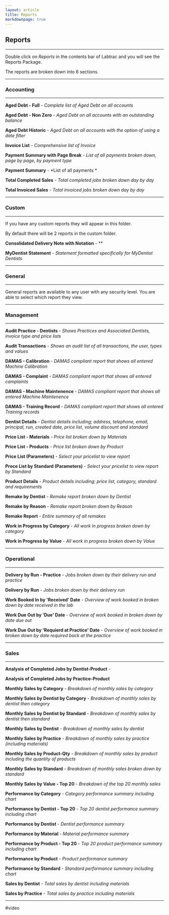 ```yaml
---
layout: article
title: Reports
markdownpage: true
---
```


## Reports

---

Double click on *Reports* in the contents bar of Labtrac and you will see the Reports Package.

The reports are broken down into 6 sections.

---

### Accounting

---

**Aged Debt - Full** - *Complete list of Aged Debt on all accounts*
    
**Aged Debt - Non Zero** - *Aged Debt on all accounts with an outstanding balance*
    
**Aged Debt Historic** - *Aged Debt on all accounts with the option of using a date filter* 

**Invoice List** - *Comprehensive list of Invoice*

**Payment Summary with Page Break** - *List of all payments broken down, page by page, by payment type*

**Payment Summary** - *List of all payments *

**Total Completed Sales** - *Total completed jobs broken down day by day* 

**Total Invoiced Sales** - *Total invoiced jobs broken down day by day*
    
---

### Custom

---

If you have any custom reports they will appear in this folder.

By default there will be 2 reports in the custom folder.



**Consolidated Delivery Note with Notation** - **

**MyDentist Statement** - *Statement formatted specifically for MyDentist Dentists*

---

### General

---

General reports are available to any user with any security level. You are able to select which report they view.

---
    
### Management

---

**Audit Practice - Dentists** - *Shows Practices and Associated Dentists, invoice type and price lists*

**Audit Transactions** - *Shows an audit list of all transactions, the user, types and values*

**DAMAS - Calibration** - *DAMAS compliant report that shows all entered Machine Calibration*

**DAMAS - Complaint** - *DAMAS compliant report that shows all entered camplaints*

**DAMAS - Machine Maintenence** - *DAMAS compliant report that shows all entered Machine Maintenence*

**DAMAS - Training Record** - *DAMAS compliant report that shows all entered Training records*

**Dentist Details** - *Dentist details including; address, telephone, email, principal, run, created date, price list, volume discount and standard*

**Price List - Materials** - *Price list broken down by Materials*

**Price List - Products** - *Price list broken down by Product*

**Price List (Parameters)** - *Select your pricelist to view report*

**Proce List by Standard (Parameters)** - *Select your pricelist to view report by Standard*

**Product Details** - *Product details including; price list, category, standard and requirements*

**Remake by Dentist** - *Remake report broken down by Dentist*

**Remake by Reason** - *Remake report broken down by Reason*

**Remake Report** - *Entire summary of all remakes*

**Work in Progress by Category** - *All work in progress broken down by category*

**Work in Progress by Value** - *All work in progress broken down by Value*

---

### Operational    

---

**Delivery by Run - Practice** - *Jobs broken down by their delivery run and practice*

**Delivery by Run** - *Jobs broken down by their delivery run*

**Work Booked In by 'Received' Date** - *Overview of work booked in broken down by date received in the lab*

**Work Due Out by 'Due' Date** - *Overview of work booked in broken down by date due out*

**Work Due Out by 'Requierd at Practice' Date** - *Overview of work booked in broken down by date required back at the practice*

---

### Sales   

---

**Analysis of Completed Jobs by Dentist-Product** - 

**Analysis of Completed Jobs by Practice-Product**

**Monthly Sales by Category** - *Breakdown of monthly sales by category*

**Monthly Sales by Dentist by Category** - *Breakdown of monthly sales by dentist then category*

**Monthly Sales by Dentist by Standard** - *Breakdown of monthly sales by dentist then standard*

**Monthly Sales by Dentist** - *Breakdown of monthly sales by dentist*

**Monthly Sales by Practice** - *Breakdown of monthly sales by practice (including materials)*

**Monthly Sales by Product-Qty** - *Breakdown of monthly sales by product including the quantity of products*

**Monthly Sales by Standard** - *Breakdown of monthly sales broken down by standard*

**Monthly Sales by Value - Top 20** - *Breakdown of the top 20 monthly sales* 

**Performance by Category** - *Category performance summary including chart*

**Performance by Dentist - Top 20** - *Top 20 dentist performance summary including chart*

**Performance by Dentist** - *Dentist performance summary*

**Performance by Material** - *Material performance summary*

**Performance by Product - Top 20**  - *Top 20 product performance summary including chart*

**Performance by Product** - *Product performance summary*

**Performance by Standard** - *Standard performance summary including chart*

**Sales by Dentist** - *Total sales by dentist including materials*

**Sales by Practice** - *Total sales by practice including materials*

---
    
#video
